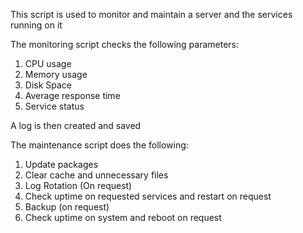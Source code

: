 This script is used to monitor and maintain a server and the services running on it

The monitoring script checks the following parameters:
1. CPU usage
2. Memory usage
3. Disk Space
4. Average response time
5. Service status

A log is then created and saved

The maintenance script does the following:

1. Update packages
2. Clear cache and unnecessary files
3. Log Rotation (On request)
4. Check uptime on requested services and restart on request
5. Backup (on request)
6. Check uptime on system and reboot on request


